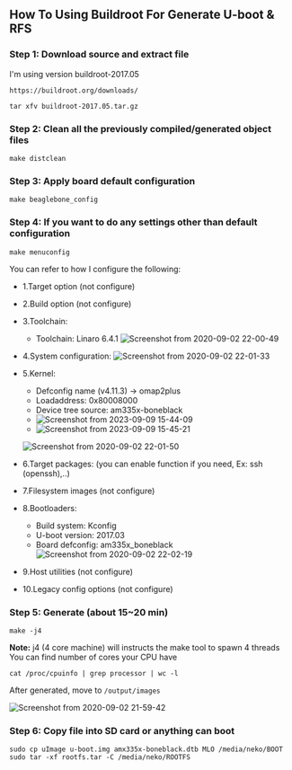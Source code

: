 <h2> How To Using Buildroot For Generate U-boot & RFS </h2>

### Step 1: Download source and extract file
I'm using version buildroot-2017.05
```shell
https://buildroot.org/downloads/
```
```shell
tar xfv buildroot-2017.05.tar.gz
```

### Step 2: Clean all the previously compiled/generated object files
```shell
make distclean
```

### Step 3: Apply board default configuration
```shell
make beaglebone_config
```

### Step 4:  If you want to do any settings other than default configuration
```shell
make menuconfig
```
You can refer to how I configure the following:

- 1.Target option (not configure)
- 2.Build option (not configure)
- 3.Toolchain:
  + Toolchain: Linaro 6.4.1
  ![Screenshot from 2020-09-02 22-00-49](https://user-images.githubusercontent.com/32474027/91988808-ae9c0c00-ed6a-11ea-88d0-1da612db1305.png)
  
- 4.System configuration:
  ![Screenshot from 2020-09-02 22-01-33](https://user-images.githubusercontent.com/32474027/91988848-bc519180-ed6a-11ea-9e53-fd60f6e59094.png)
  
- 5.Kernel:
  + Defconfig name (v4.11.3) → omap2plus
  + Loadaddress: 0x80008000
  + Device tree source: am335x-boneblack
  + ![Screenshot from 2023-09-09 15-44-09](https://github.com/PranabNandy/BeagleBone-Black-Platform-Bring-Up/assets/80820274/32f3c61d-3433-4bbd-8fba-4dfb4eeaea24)
  + ![Screenshot from 2023-09-09 15-45-21](https://github.com/PranabNandy/BeagleBone-Black-Platform-Bring-Up/assets/80820274/443974b7-1789-479f-b79c-7a2824e243e9)

 
  
  ![Screenshot from 2020-09-02 22-01-50](https://user-images.githubusercontent.com/32474027/91988890-cecbcb00-ed6a-11ea-95f1-735729d01468.png)
  
- 6.Target packages: (you can enable function if you need, Ex: ssh (openssh),..)
- 7.Filesystem images (not configure)
- 8.Bootloaders:
  + Build system: Kconfig
  + U-boot version: 2017.03
  + Board defconfig: am335x_boneblack
  ![Screenshot from 2020-09-02 22-02-19](https://user-images.githubusercontent.com/32474027/91989596-a4c6d880-ed6b-11ea-8615-2f49c3ce0b72.png)

- 9.Host utilities (not configure)
- 10.Legacy config options (not configure)

### Step 5: Generate (about 15~20 min)
```shell
make -j4
```
**Note:** j4 (4 core machine) will instructs the make tool to spawn 4 threads\
You can find number of cores your CPU have
```shell
cat /proc/cpuinfo | grep processor | wc -l
```
 After generated, move to `/output/images`
 
 ![Screenshot from 2020-09-02 21-59-42](https://user-images.githubusercontent.com/32474027/91990120-5108bf00-ed6c-11ea-9ca4-d6b023c21e68.png)

### Step 6: Copy file into SD card or anything can boot
```shell
sudo cp uImage u-boot.img amx335x-boneblack.dtb MLO /media/neko/BOOT
sudo tar -xf rootfs.tar -C /media/neko/ROOTFS
```

